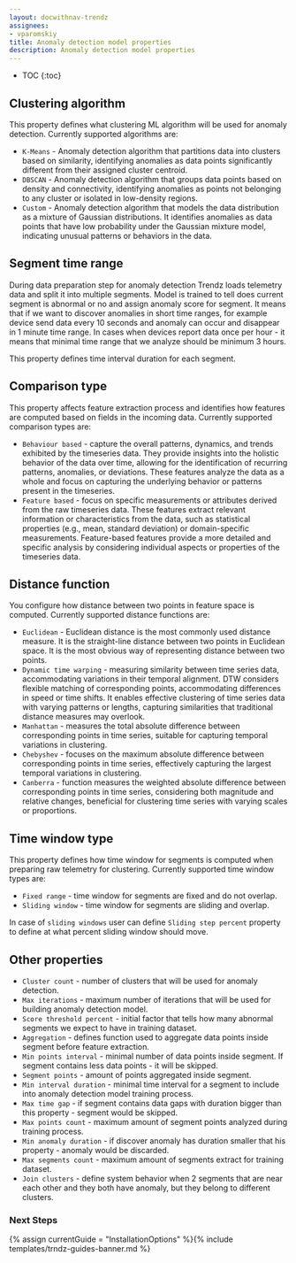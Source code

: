 ```yaml
---
layout: docwithnav-trendz
assignees:
- vparomskiy
title: Anomaly detection model properties
description: Anomaly detection model properties
---
```


* TOC
{:toc}

## Clustering algorithm
This property defines what clustering ML algorithm will be used for anomaly detection. Currently supported algorithms are:

* `K-Means` - Anomaly detection algorithm that partitions data into clusters based on similarity, identifying anomalies as data points significantly different from their assigned cluster centroid.
* `DBSCAN` - Anomaly detection algorithm that groups data points based on density and connectivity, identifying anomalies as points not belonging to any cluster or isolated in low-density regions.
* `Custom` - Anomaly detection algorithm that models the data distribution as a mixture of Gaussian distributions. It identifies anomalies as data points that have low probability under the Gaussian mixture model, indicating unusual patterns or behaviors in the data.

## Segment time range
During data preparation step for anomaly detection Trendz loads telemetry data and split it into multiple segments. Model is trained to tell does current segment is abnormal or no and assign anomaly score for segment. 
It means that if we want to discover anomalies in short time ranges, for example device send data every 10 seconds and anomaly can occur and disappear in 1 minute time range. In cases when devices report data once per hour - 
it means that minimal time range that we analyze should be minimum 3 hours. 

This property defines time interval duration for each segment.

## Comparison type
This property affects feature extraction process and identifies how features are computed based on fields in the incoming data. Currently supported comparison types are:

* `Behaviour based` - capture the overall patterns, dynamics, and trends exhibited by the timeseries data. They provide insights into the holistic behavior of the data over time, allowing for the identification of recurring patterns, anomalies, or deviations. These features analyze the data as a whole and focus on capturing the underlying behavior or patterns present in the timeseries.
* `Feature based` - focus on specific measurements or attributes derived from the raw timeseries data. These features extract relevant information or characteristics from the data, such as statistical properties (e.g., mean, standard deviation) or domain-specific measurements. Feature-based features provide a more detailed and specific analysis by considering individual aspects or properties of the timeseries data.

## Distance function
You configure how distance between two points in feature space is computed. Currently supported distance functions are:

* `Euclidean` - Euclidean distance is the most commonly used distance measure. It is the straight-line distance between two points in Euclidean space. It is the most obvious way of representing distance between two points.
* `Dynamic time warping` - measuring similarity between time series data, accommodating variations in their temporal alignment. DTW considers flexible matching of corresponding points, accommodating differences in speed or time shifts. It enables effective clustering of time series data with varying patterns or lengths, capturing similarities that traditional distance measures may overlook.
* `Manhattan` - measures the total absolute difference between corresponding points in time series, suitable for capturing temporal variations in clustering.
* `Chebyshev` - focuses on the maximum absolute difference between corresponding points in time series, effectively capturing the largest temporal variations in clustering.
* `Canberra` - function measures the weighted absolute difference between corresponding points in time series, considering both magnitude and relative changes, beneficial for clustering time series with varying scales or proportions.

## Time window type
This property defines how time window for segments is computed when preparing raw telemetry for clustering. Currently supported time window types are:

* `Fixed range` - time window for segments are fixed and do not overlap.
* `Sliding window` - time window for segments are sliding and overlap.

In case of `sliding windows` user can define `Sliding step percent` property to define at what percent sliding window should move.

## Other properties

* `Cluster count` - number of clusters that will be used for anomaly detection.
* `Max iterations` - maximum number of iterations that will be used for building anomaly detection model.
* `Score threshold percent` - initial factor that tells how many abnormal segments we expect to have in training dataset.
* `Aggregation` - defines function used to aggregate data points inside segment before feature extraction.
* `Min points interval` - minimal number of data points inside segment. If segment contains less data points - it will be skipped.
* `Segment points` - amount of points aggregated inside segment.
* `Min interval duration` - minimal time interval for a segment to include into anomaly detection model training process.
* `Max time gap` - if segment contains data gaps with duration bigger than this property - segment would be skipped.
* `Max points count` - maximum amount of segment points analyzed during training process.
* `Min anomaly duration` - if discover anomaly has duration smaller that his property - anomaly would be discarded.
* `Max segments count` - maximum amount of segments extract for training dataset.
* `Join clusters` - define system behavior when 2 segments that are near each other and they both have anomaly, but they belong to different clusters. 

### Next Steps

{% assign currentGuide = "InstallationOptions" %}{% include templates/trndz-guides-banner.md %}
